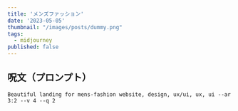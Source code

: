 ```yaml
---
title: 'メンズファッション'
date: '2023-05-05'
thumbnail: "/images/posts/dummy.png"
tags:
  - midjourney
published: false
---
```


## 呪文（プロンプト）
```
Beautiful landing for mens-fashion website, design, ux/ui, ux, ui --ar 3:2 --v 4 --q 2
```